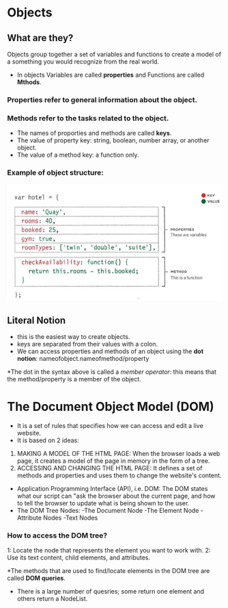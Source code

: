 # Objects
## What are they?
Objects group together a set of variables and functions to create a model of a something you would recognize from the real world.

* In objects Variables are called **properties** and Functions are called **Mthods**. 
### Properties refer to general information about the object.
### Methods refer to the tasks related to the object.

* The names of proporties and methods are called **keys**. 
* The value of property key: string, boolean, number array, or another object.
* The value of a method key: a function only.
### Example of object structure:

![](objectstructure.png) 

## Literal Notion
* this is the easiest way to create objects.
* keys are separated from their values with a colon. 
* We can access properties and methods of an object using the **dot notion**:
nameofobject.nameofmethod/property

*The dot in the syntax above is called a *member operator*: this means that the method/property is a member of the object. 

# The Document Object Model (DOM)
* It is a set of rules that specifies how we can access and edit a live website.
* It is based on 2 ideas:
1. MAKING A MODEL OF THE HTML PAGE: When the browser loads a web page, it
creates a model of the page in memory in the form of a tree.
2. ACCESSING AND CHANGING THE HTML PAGE: It defines a set of methods and properties and uses them to change the website's content.
* Application Programming Interface (API), i.e. DOM: The DOM states what our script can "ask the browser about the current page, and how to tell the browser to update what is being shown to the user.
* The  DOM Tree Nodes: 
-The Document Node
-The Element Node
-Attribute Nodes 
-Text Nodes
### How to access the DOM tree?
1: Locate the node that represents the element you want to work with.
2: Use its text content, child elements, and attributes.

*The methods that are used to find/locate elements in the DOM tree are called **DOM queries**.
* There is a large number of quesries; some return one element and others return a NodeList. 

